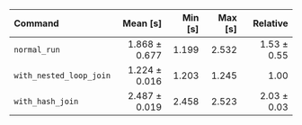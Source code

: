 | Command | Mean [s] | Min [s] | Max [s] | Relative |
|:---|---:|---:|---:|---:|
| `normal_run` | 1.868 ± 0.677 | 1.199 | 2.532 | 1.53 ± 0.55 |
| `with_nested_loop_join` | 1.224 ± 0.016 | 1.203 | 1.245 | 1.00 |
| `with_hash_join` | 2.487 ± 0.019 | 2.458 | 2.523 | 2.03 ± 0.03 |
